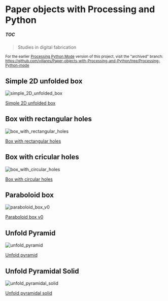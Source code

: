 # Paper objects with Processing and Python

##### TOC

> Studies in digital fabrication

<sub>For the earlier [Processing Python Mode](https://abav.lugaralgum.com/como-instalar-o-processing-modo-python/index-EN.html) version of this project, visit the "archived" branch: https://github.com/villares/Paper-objects-with-Processing-and-Python/tree/Processing-Python-mode</sub>

## Simple 2D unfolded box

![simple_2D_unfolded_box](simple_2D_unfolded_box/simple_2D_unfolded_box.png)

[Simple 2D unfolded box](simple_2D_unfolded_box/)

## Box with rectangular holes

![box_with_rectangular_holes](box_with_rectangular_holes/sketch_190522a.gif)

[Box with rectangular holes](box_with_rectangular_holes/) 

## Box with cricular holes

![box_with_circular_holes](box_with_circular_holes/sketch_190918a.gif)

[Box with circular holes](box_with_circular_holes/) 

## Paraboloid box

![paraboloid_box_v0](paraboloid_box_v0/paraboloid_box_v0.png)

[Paraboloid box v0](paraboloid_box_v0/)

## Unfold Pyramid

![unfold_pyramid](unfold_pyramid/sketch_190502a.gif)

[Unfold pyramid](unfold_pyramid/)

## Unfold Pyramidal Solid

![unfold_pyramidal_solid](unfold_pyramidal_solid_py5/sketch_190509a.gif)

[Unfold pyramidal solid](unfold_pyramidal_solid_py5/) 

